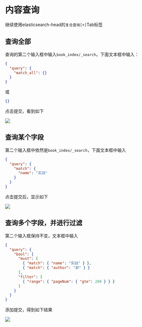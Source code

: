 # 内容查询

继续使用elasticsearch-head的`复合查询[+]`Tab标签

## 查询全部

查询的第二个输入框中输入`book_index/_search`，下面文本框中输入：

```json
{
  "query": {
    "match_all": {}
  }
}
```
或
```json
{}
```
点击提交，看到如下

![](/assets/img/tutorial/elastic/5-1.jpg)

## 查询某个字段

第二个输入框中依然是`book_index/_search`，下面文本框中输入
```json
{
  "query": {
    "match": {
      "name": "实战"
    }
  }
}
```
点击提交后，显示如下

![](/assets/img/tutorial/elastic/5-2.jpg)

## 查询多个字段，并进行过滤

第二个输入框保持不变，文本框中输入

```json
{
  "query": {
    "bool": {
      "must": [
        { "match": { "name": "实战" } },
        { "match": { "author": "郭" } }
      ],
      "filter": [
        { "range": { "pageNum": { "gte": 200 } } }
      ]
    }
  }
}
```
添加提交，得到如下结果

![](/assets/img/tutorial/elastic/5-3.jpg)
